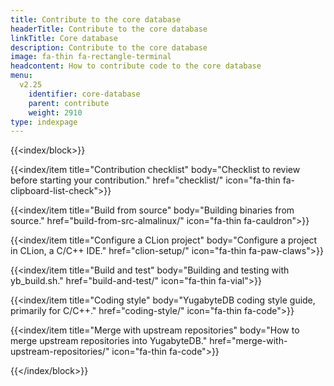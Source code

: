 ```yaml
---
title: Contribute to the core database
headerTitle: Contribute to the core database
linkTitle: Core database
description: Contribute to the core database
image: fa-thin fa-rectangle-terminal
headcontent: How to contribute code to the core database
menu:
  v2.25
    identifier: core-database
    parent: contribute
    weight: 2910
type: indexpage
---
```


{{<index/block>}}

  {{<index/item
    title="Contribution checklist"
    body="Checklist to review before starting your contribution."
    href="checklist/"
    icon="fa-thin fa-clipboard-list-check">}}

  {{<index/item
    title="Build from source"
    body="Building binaries from source."
    href="build-from-src-almalinux/"
    icon="fa-thin fa-cauldron">}}

  {{<index/item
    title="Configure a CLion project"
    body="Configure a project in CLion, a C/C++ IDE."
    href="clion-setup/"
    icon="fa-thin fa-paw-claws">}}

  {{<index/item
    title="Build and test"
    body="Building and testing with yb_build.sh."
    href="build-and-test/"
    icon="fa-thin fa-vial">}}

  {{<index/item
    title="Coding style"
    body="YugabyteDB coding style guide, primarily for C/C++."
    href="coding-style/"
    icon="fa-thin fa-code">}}

  {{<index/item
    title="Merge with upstream repositories"
    body="How to merge upstream repositories into YugabyteDB."
    href="merge-with-upstream-repositories/"
    icon="fa-thin fa-code">}}

{{</index/block>}}
